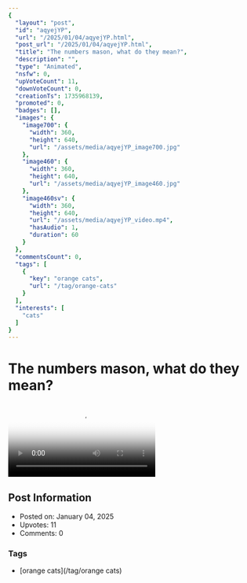 ```yaml
---
{
  "layout": "post",
  "id": "aqyejYP",
  "url": "/2025/01/04/aqyejYP.html",
  "post_url": "/2025/01/04/aqyejYP.html",
  "title": "The numbers mason, what do they mean?",
  "description": "",
  "type": "Animated",
  "nsfw": 0,
  "upVoteCount": 11,
  "downVoteCount": 0,
  "creationTs": 1735968139,
  "promoted": 0,
  "badges": [],
  "images": {
    "image700": {
      "width": 360,
      "height": 640,
      "url": "/assets/media/aqyejYP_image700.jpg"
    },
    "image460": {
      "width": 360,
      "height": 640,
      "url": "/assets/media/aqyejYP_image460.jpg"
    },
    "image460sv": {
      "width": 360,
      "height": 640,
      "url": "/assets/media/aqyejYP_video.mp4",
      "hasAudio": 1,
      "duration": 60
    }
  },
  "commentsCount": 0,
  "tags": [
    {
      "key": "orange cats",
      "url": "/tag/orange-cats"
    }
  ],
  "interests": [
    "cats"
  ]
}
---
```


# The numbers mason, what do they mean?

<video controls playsinline loop poster="/assets/media/aqyejYP_image460.jpg">
  <source src="/assets/media/aqyejYP_video.mp4" type="video/mp4">
  Your browser does not support the video tag.
</video>

## Post Information

- Posted on: January 04, 2025
- Upvotes: 11
- Comments: 0

### Tags

- [orange cats](/tag/orange cats)
